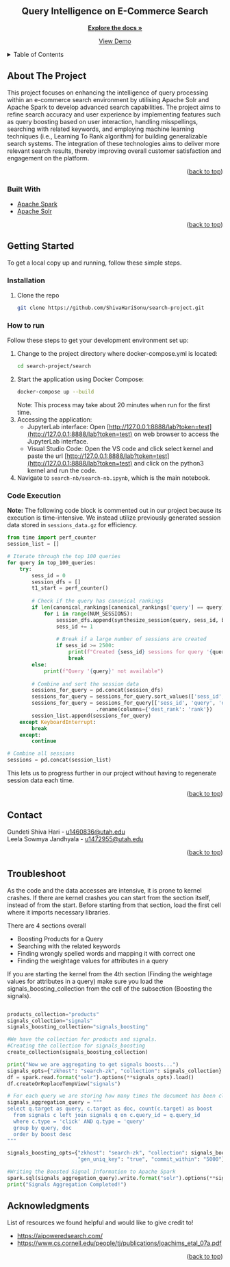 
<div align="center">

<h2 align="center">Query Intelligence on E-Commerce Search</h2>

  <p align="center">
    <a href="https://github.com/ShivaHariSonu/search-project"><strong>Explore the docs »</strong></a>
    <br />
    <p> <a href="https://drive.google.com/file/d/1oXwjWGjkRG8nBQHg1G1643Ad9gIkMyMt/view?usp=sharing">View Demo </a> </p>
  </p>
</div>

<!-- TABLE OF CONTENTS -->
<details>
  <summary>Table of Contents</summary>
  <ol>
    <li>
      <a href="#about-the-project">About The Project</a>
      <ul>
        <li><a href="#built-with">Built With</a></li>
      </ul>
    </li>
    <li>
      <a href="#getting-started">Getting Started</a>
      <ul>
        <li><a href="#installation">Installation</a></li>
        <li><a href="#how-to-run">How to run</a></li>
        <li><a href="#code-execution">Code Execution</a></li>
      </ul>
    </li>
    <li><a href="#contact">Contact</a></li>
    <li><a href="#acknowledgments">Acknowledgments</a></li>
  </ol>
</details>



<!-- ABOUT THE PROJECT -->
## About The Project

This project focuses on enhancing the intelligence of query processing within an e-commerce search environment by utilising Apache Solr and Apache Spark to develop advanced search capabilities. The project aims to refine search accuracy and user experience by implementing features such as query boosting based on user interaction, handling misspellings, searching with related keywords, and employing machine learning techniques (i.e., Learning To Rank algorithm) for building generalizable search systems. The integration of these technologies aims to deliver more relevant search results, thereby improving overall customer satisfaction and engagement on the platform.

<p align="right">(<a href="#readme-top">back to top</a>)</p>



### Built With

* <a href="https://spark.apache.org/">Apache Spark </a>
* <a href="https://solr.apache.org/"> Apache Solr</a>

<p align="right">(<a href="#readme-top">back to top</a>)</p>



<!-- GETTING STARTED -->
## Getting Started
To get a local copy up and running, follow these simple steps.
### Installation
1. Clone the repo
   ```sh
   git clone https://github.com/ShivaHariSonu/search-project.git
### How to run
Follow these steps to get your development environment set up:
1. Change to the project directory where docker-compose.yml is located:
   ```sh
   cd search-project/search
2. Start the application using Docker Compose:
   ```sh
   docker-compose up --build
   ```
   Note: This process may take about 20 minutes when run for the first time.
3. Accessing the application:
   - JupyterLab interface: Open [http://127.0.0.1:8888/lab?token=test](http://127.0.0.1:8888/lab?token=test) on web browser to access the JupyterLab interface.
   - Visual Studio Code: Open the VS code and click select kernel and paste the url [http://127.0.0.1:8888/lab?token=test](http://127.0.0.1:8888/lab?token=test) and click on the python3 kernel and run the code.
4. Navigate to `search-nb/search-nb.ipynb`, which is the main notebook. 

### Code Execution

**Note:** The following code block is commented out in our project because its execution is time-intensive. We instead utilize previously generated session data stored in `sessions_data.gz` for efficiency.

```python
from time import perf_counter
session_list = []

# Iterate through the top 100 queries
for query in top_100_queries:
    try:
        sess_id = 0
        session_dfs = []
        t1_start = perf_counter()
        
        # Check if the query has canonical rankings
        if len(canonical_rankings[canonical_rankings['query'] == query]) > 0:
            for i in range(NUM_SESSIONS):
                session_dfs.append(synthesize_session(query, sess_id, baselines))
                sess_id += 1
                
                # Break if a large number of sessions are created
                if sess_id >= 2500:
                    print(f"Created {sess_id} sessions for query '{query}' in {perf_counter() - t1_start:.2f} seconds")
                    break
        else:
            print(f"Query '{query}' not available")
        
        # Combine and sort the session data
        sessions_for_query = pd.concat(session_dfs)
        sessions_for_query = sessions_for_query.sort_values(['sess_id', 'dest_rank'])
        sessions_for_query = sessions_for_query[['sess_id', 'query', 'dest_rank', 'clicked_doc_id', 'clicked']] \
                             .rename(columns={'dest_rank': 'rank'})
        session_list.append(sessions_for_query)
    except KeyboardInterrupt:
        break
    except:
        continue

# Combine all sessions
sessions = pd.concat(session_list)
```
This lets us to progress further in our project without having to regenerate session data each time. 
<p align="right">(<a href="#readme-top">back to top</a>)</p>


<!-- CONTACT -->
## Contact

Gundeti Shiva Hari - u1460836@utah.edu 
<br/>
Leela Sowmya Jandhyala - u1472955@utah.edu

<p align="right">(<a href="#readme-top">back to top</a>)</p>

<!-- Troubleshoot -->
## Troubleshoot
As the code and the data accesses are intensive, it is prone to kernel crashes. If there are kernel crashes you can start from the section itself, instead of from the start. Before starting from that section, load the first cell where it imports necessary libraries.

There are 4 sections overall

* Boosting Products for a Query
* Searching with the related keywords
* Finding wrongly spelled words and mapping it with correct one
* Finding the weightage values for attributes in a query

If you are starting the kernel from the 4th section (Finding the weightage values for attributes in a query) make sure you load the signals_boosting_collection from the cell of the subsection (Boosting the signals).
```python

products_collection="products"
signals_collection="signals"
signals_boosting_collection="signals_boosting"

#We have the collection for products and signals. 
#Creating the collection for signals_boosting
create_collection(signals_boosting_collection)

print("Now we are aggregating to get signals boosts...")
signals_opts={"zkhost": "search-zk", "collection": signals_collection}
df = spark.read.format("solr").options(**signals_opts).load()
df.createOrReplaceTempView("signals")

# For each query we are storing how many times the document has been clicked.
signals_aggregation_query = """
select q.target as query, c.target as doc, count(c.target) as boost
  from signals c left join signals q on c.query_id = q.query_id
  where c.type = 'click' AND q.type = 'query'
  group by query, doc
  order by boost desc
"""

signals_boosting_opts={"zkhost": "search-zk", "collection": signals_boosting_collection, 
                       "gen_uniq_key": "true", "commit_within": "5000"}

#Writing the Boosted Signal Information to Apache Spark
spark.sql(signals_aggregation_query).write.format("solr").options(**signals_boosting_opts).mode("overwrite").save()
print("Signals Aggregation Completed!")

```


<!-- ACKNOWLEDGMENTS -->
## Acknowledgments
List of resources we found helpful and would like to give credit to!
* https://aipoweredsearch.com/
* https://www.cs.cornell.edu/people/tj/publications/joachims_etal_07a.pdf

<p align="right">(<a href="#readme-top">back to top</a>)</p>



